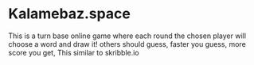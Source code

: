 # Kalamebaz.space
This is a turn base online game where each round the chosen player will choose a word and draw it! others should guess, faster you guess, more score you get, This similar to skribble.io
